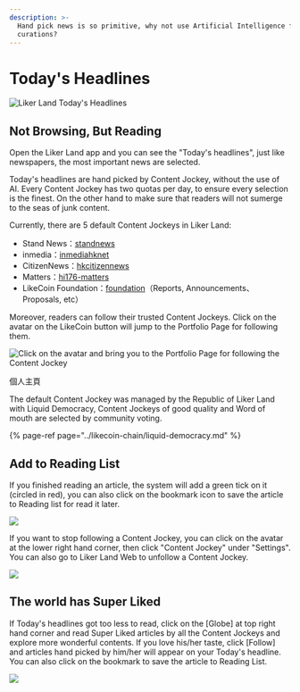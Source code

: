 ```yaml
---
description: >-
  Hand pick news is so primitive, why not use Artificial Intelligence for
  curations?
---
```


# Today's Headlines

![Liker Land Today&apos;s Headlines](https://gblobscdn.gitbook.com/assets%2F-LL4mdaVjNgL6A1--PV0%2F-MIxM2Gj5gZytWRtDfOy%2F-MIxwLL6REhjwHPRVJo8%2Fphoto6332505717323442883.jpg?alt=media&token=92003ce5-7e02-4a05-9e50-6d4c7cdab7fb)

## Not Browsing, But Reading <a id="bu-shi-liu-lan-er-shi-yue-du"></a>

Open the Liker Land app and you can see the "Today's headlines", just like newspapers, the most important news are selected.

Today's headlines are hand picked by Content Jockey, without the use of AI. Every Content Jockey has two quotas per day, to ensure every selection is the finest. On the other hand to make sure that readers will not sumerge to the seas of junk content.

Currently, there are 5 default Content Jockeys in Liker Land:

*  Stand News：[standnews](https://like.co/standnews)​
* inmedia：[inmediahknet](https://like.co/inmediahknet)​
* CitizenNews：[hkcitizennews](https://like.co/hkcitizennews)​
* Matters：[hi176-matters](https://like.co/hi176-matters)​
* LikeCoin Foundation：[foundation](https://like.co/foundation)（Reports, Announcements、Proposals, etc）

Moreover, readers can follow their trusted Content Jockeys. Click on the avatar on the LikeCoin button will jump to the Portfolio Page for following them.

![Click on the avatar and bring you to the Portfolio Page for following the Content Jockey](https://gblobscdn.gitbook.com/assets%2F-LL4mdaVjNgL6A1--PV0%2F-MNwB4Tft0sWSyDpXzhe%2F-MNwRqxlb-hiotgBbA-n%2Fsuper-like-reader-4.png?alt=media&token=c6f47e04-4cdf-4179-a160-14d0f611b1c3)

個人主頁

The default Content Jockey was managed by the Republic of Liker Land with Liquid Democracy, Content Jockeys of good quality and Word of mouth are selected by community voting.

{% page-ref page="../likecoin-chain/liquid-democracy.md" %}

## Add to Reading List

If you finished reading an article, the system will add a green tick on it \(circled in red\), you can also click on the bookmark icon to save the article to Reading list for read it later.

![](https://gblobscdn.gitbook.com/assets%2F-LL4mdaVjNgL6A1--PV0%2F-MGqKolJFUC6O3lFoOka%2F-MGqX1Rg3rGYYd4wM7n3%2Fsuper-like-reader-1.png?alt=media&token=ab2185dc-3a3c-4a7f-ac30-ec5f20eebbcc)

If you want to stop following a Content Jockey, you can click on the avatar at the lower right hand corner, then click "Content Jockey" under "Settings". You can also go to Liker Land Web to unfollow a Content Jockey.

![](https://gblobscdn.gitbook.com/assets%2F-LL4mdaVjNgL6A1--PV0%2F-MGqKolJFUC6O3lFoOka%2F-MGqbI0eJHIN1YqZivuH%2Fsuper-like-reader-2.png?alt=media&token=6822cbe8-1edb-49e4-a594-59a41adbc7f4)

## The world has Super Liked

If Today's headlines got too less to read, click on the \[Globe\] at top right hand corner and read Super Liked articles by all the Content Jockeys and explore more wonderful contents. If you love his/her taste, click \[Follow\] and articles hand picked  by him/her will appear on your Today's headline. You can also click on the bookmark to save the article to Reading List.

![](https://gblobscdn.gitbook.com/assets%2F-LL4mdaVjNgL6A1--PV0%2F-MGqKolJFUC6O3lFoOka%2F-MGqkooyNCAqseczw3tK%2Fsuper-like-reader-3.png?alt=media&token=a96359da-37cc-4099-acb3-7371eac1b9ac)

